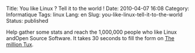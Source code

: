 Title: You like Linux ? Tell it to the world !
Date: 2010-04-07 16:08
Category: Informatique
Tags: linux
Lang: en
Slug: you-like-linux-tell-it-to-the-world
Status: published

Help gather some stats and reach the 1,000,000 people who like Linux andOpen Source Software. It takes 30 seconds to fill the form on [The million Tux](http://1-million-tux.linux-befehle.org).
